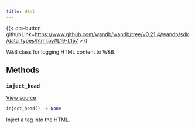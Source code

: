 ```yaml
---
title: Html
---
```


{{< cta-button githubLink=https://www.github.com/wandb/wandb/tree/v0.21.4/wandb/sdk/data_types/html.py#L19-L157 >}}

W&B class for logging HTML content to W&B.

## Methods

### `inject_head`

[View source](https://www.github.com/wandb/wandb/tree/v0.21.4/wandb/sdk/data_types/html.py#L89-L108)

```python
inject_head() -> None
```

Inject a <head> tag into the HTML.

<!-- lazydoc-ignore: internal -->
